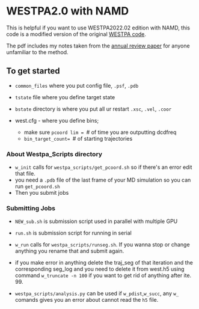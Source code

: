 # WESTPA2.0 with NAMD

This is helpful if you want to use WESTPA2022.02 edition with NAMD, this code is a modified version of the original [WESTPA code](https://github.com/westpa/westpa).

The pdf includes my notes taken from the [annual review paper](https://www.annualreviews.org/doi/abs/10.1146/annurev-biophys-070816-033834) for anyone unfamiliar to the method.

## To get started

- `common_files` where you put config file, `.psf`, `.pdb`
- `tstate` file where you define target state
- `bstate` directory is where you put all ur restart `.xsc`, `.vel`, `.coor`


- west.cfg - where you define bins; 
	- make sure `pcoord lim = `# of time you are outputting dcdfreq
	- `bin_target_count= `# of starting trajectories

### About Westpa_Scripts directory
- `w_init` calls for `westpa_scripts/get_pcoord.sh` so if there's an error edit that file.
- you need a `.pdb` file of the last frame of your MD simulation so you can run `get_pcoord.sh`
- Then you submit jobs	

### Submitting Jobs
- `NEW_sub.sh` is submission script used in parallel with multiple GPU
- `run.sh` is submission script for running in serial

- `w_run` calls for `westpa_scripts/runseg.sh`. If you wanna stop or change anything you rename that and submit again. 

- if you make error in anything delete the traj_seg of that iteration and the corresponding seg_log and you need to delete it from west.h5 using command `w_truncate -n 100` if you want to get rid of anything after ite. 99.

- `westpa_scripts/analysis.py` can be used if `w_pdist`,`w_succ`, any `w_` comands gives you an error about cannot read the `h5` file.
